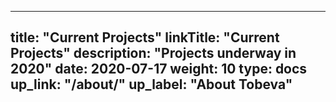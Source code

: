 
---
title: "Current Projects"
linkTitle: "Current Projects"
description: "Projects underway in 2020"
date: 2020-07-17
weight: 10
type: docs
up_link: "/about/"
up_label: "About Tobeva"
---
